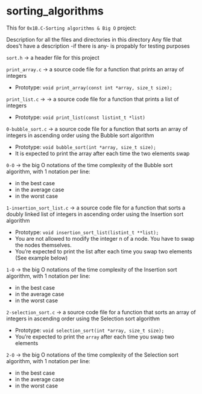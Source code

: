 # sorting_algorithms
This for `0x1B.C-Sorting algorithms & Big O` project:

Description for all the files and directories in this directory
Any file that does't have a description -if there is any- is propably for testing purposes


`sort.h` -> a header file for this project


`print_array.c` -> a source code file for a function that prints an array of integers
- Prototype: `void print_array(const int *array, size_t size);`


`print_list.c` -> -> a source code file for a function that prints a list of integers
- Prototype: `void print_list(const listint_t *list)`


`0-bubble_sort.c` -> a source code file for a function that sorts an array of integers in ascending order using the Bubble sort algorithm
- Prototype: `void bubble_sort(int *array, size_t size);`
- It is expected to print the array after each time the two elements swap

`0-O` -> the big O notations of the time complexity of the Bubble sort algorithm, with 1 notation per line:
- in the best case
- in the average case
- in the worst case


`1-insertion_sort_list.c` -> a source code file for a function that sorts a doubly linked list of integers in ascending order using the Insertion sort algorithm
- Prototype: `void insertion_sort_list(listint_t **list);`
- You are not allowed to modify the integer n of a node. You have to swap the nodes themselves.
- You’re expected to print the list after each time you swap two elements (See example below)

`1-O` -> the big O notations of the time complexity of the Insertion sort algorithm, with 1 notation per line:
- in the best case
- in the average case
- in the worst case


`2-selection_sort.c` -> a source code file for a function that sorts an array of integers in ascending order using the Selection sort algorithm
- Prototype: `void selection_sort(int *array, size_t size);`
- You’re expected to print the `array` after each time you swap two elements

`2-O` -> the big O notations of the time complexity of the Selection sort algorithm, with 1 notation per line:
- in the best case
- in the average case
- in the worst case

